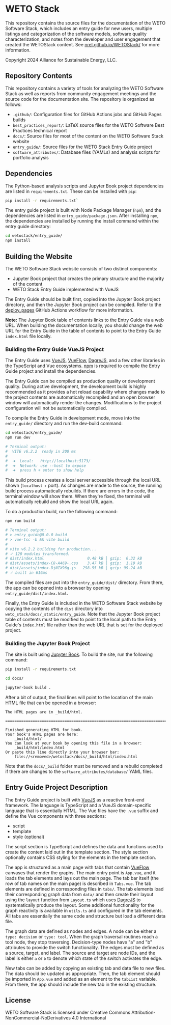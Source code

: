 
# WETO Stack

This repository contains the source files for the documentation of the WETO Software Stack,
which includes an entry guide for new users,
multiple listings and categorization of the software models,
software quality characterization,
and notes from the developer and user engagement that created the WETOStack content.
See [nrel.github.io/WETOStack/](https://nrel.github.io/WETOStack/) for more information.

Copyright 2024 Alliance for Sustainable Energy, LLC.

## Repository Contents

This repository contains a variety of tools for analyzing the WETO Software Stack as well as
reports from community engagement meetings and the source code for the documentation site.
The repository is organized as follows:

- `.github/`: Configuration files for GitHub Actions jobs and GitHub Pages builds
- `best_practices_report/`: LaTeX source files for the WETO Software Best Practices technical report
- `docs/`: Source files for most of the content on the WETO Software Stack website
- `entry_guide/`: Source files for the WETO Stack Entry Guide project
- `software_attributes/`: Database files (YAMLs) and analysis scripts for portfolio analysis

## Dependencies

The Python-based analysis scripts and Jupyter Book project dependencies are listed in
`requirements.txt`. These can be installed with `pip`:

```bash
pip install -r requirements.txt`
```

The entry guide project is built with Node Package Manager (`npm`), and the dependencies are
listed in `entry_guide/package.json`. After installing `npm`, the dependencies are
installed by running the install command within the entry guide directory:

```bash
cd wetostack/entry_guide/
npm install
```

## Building the Website

The WETO Software Stack website consists of two distinct components:
- Jupyter Book project that creates the primary structure and the majority of the content
- WETO Stack Entry Guide implemented with VueJS

The Entry Guide should be built first, copied into the Jupyter Book project directory,
and then the Jupyter Book project can be compiled. Refer to the
[deploy_pages](https://github.com/NREL/WETOStack/blob/main/.github/workflows/deploy-pages.yaml)
GitHub Actions workflow for more information.

**Note:** The Jupyter Book table of contents links to the Entry Guide via a web URL. When
building the documentation locally, you should change the web URL for the Entry Guide in the
table of contents to point to the Entry Guide `index.html` file locally.

### Building the Entry Guide VueJS Project

The Entry Guide uses [VueJS](https://vuejs.org), [VueFlow](https://vueflow.dev),
[DagreJS](https://github.com/dagrejs/dagre), and a few other libraries in the TypeScript and
Vue ecosystems.
[npm](https://docs.npmjs.com/downloading-and-installing-node-js-and-npm) is required to
compile the Entry Guide project and install the dependencies.

The Entry Guide can be compiled as production quality or development quality.
During active development, the development build is highly recommended as it provides a
hot reload capability where changes made to the project contents are automatically recompiled
and an open browser window will automatically render the changes.
Modifications to the project configuration will not be automatically compiled.

To compile the Entry Guide in development mode, move into the `entry_guide/` directory
and run the dev-build command:

```bash
cd wetostack/entry_guide/
npm run dev

# Terminal output:
#  VITE v6.2.2  ready in 200 ms
#
#  ➜  Local:   http://localhost:5173/
#  ➜  Network: use --host to expose
#  ➜  press h + enter to show help
```
This build process creates a local server accessible through the local URL shown
(`localhost` + port).
As changes are made to the source, the running build process automatically rebuilds.
If there are errors in the code, the terminal window will show them.
When they're fixed, the terminal will automatically rebuild and show the local URL again.

To do a production build, run the following command:

```bash
npm run build

# Terminal output:
# > entry_guide@0.0.0 build
# > vue-tsc -b && vite build
# 
# vite v6.2.2 building for production...
# ✓ 120 modules transformed.
# dist/index.html                   0.48 kB │ gzip:  0.32 kB
# dist/assets/index-C8-A469-.css    3.47 kB │ gzip:  1.19 kB
# dist/assets/index-DjNIX96g.js   298.55 kB │ gzip: 99.24 kB
# ✓ built in 616ms
```
The compiled files are put into the `entry_guide/dist/` directory. From there, the app can be
opened into a browser by opening `entry_guide/dist/index.html`.

Finally, the Entry Guide is included in the WETO Software Stack website by copying the
contents of the `dist` directory into `weto_stack/docs/_static/entry_guide`. Note that
the Jupyter Book project table of contents must be modified to point to the local path
to the Entry Guide's `index.html` file rather than the web URL that is set for the
deployed project.

### Building the Jupyter Book Project

The site is built using [Jupyter Book](https://jupyterbook.org/intro.html).
To build the site, run the following command:

```bash
pip install -r requirements.txt

cd docs/

jupyter-book build .
```

After a bit of output, the final lines will point to the location of the main HTML file
that can be opened in a browser:

```
The HTML pages are in _build/html.

===============================================================================

Finished generating HTML for book.
Your book's HTML pages are here:
    _build/html/
You can look at your book by opening this file in a browser:
    _build/html/index.html
Or paste this line directly into your browser bar:
    file://<removed>/wetostack/docs/_build/html/index.html
```

Note that the `docs/_build` folder must be removed and a rebuild completed if there are changes to
the `software_attributes/database/` YAML files.

## Entry Guide Project Description

The Entry Guide project is built with [VueJS](https://vuejs.org) as a reactive front-end framework.
The language is TypeScript and a VueJS domain-specific language that is essentially HTML.
The Vue files have the `.vue` suffix and define the Vue components with three sections:

- script
- template
- style (optional)

The script section is TypeScript and defines the data and functions used to create the content
laid out in the template section.
The style section optionally contains CSS styling for the elements in the template section.

The app is structured as a main page with tabs that contain [VueFlow](https://vueflow.dev)
canvases that render the graphs.
The main entry point is `App.vue`, and it loads the tab elements and lays out the main page.
The tab bar itself (the row of tab names on the main page) is described in `Tabs.vue`.
The tab elements are defined in corresponding files in `tabs/`.
The tab elements load their corresponding graph data from `data/` and then create their layout
using the `layout` function from `Layout.ts` which uses [DagreJS](https://github.com/dagrejs/dagre)
to systematically produce the layout.
Some additional functionality for the graph reactivity is available in `utils.ts` and configured
in the tab elements.
All tabs are essentially the same code and structure but load a different data file.

The graph data are defined as nodes and edges.
A node can be either a `type: decision` or `type: tool`.
When the graph traversal routines reach a tool node, they stop traversing.
Decision-type nodes have "a" and "b" attributes to provide the switch functionality.
The edges must be defined as a source, target, and label.
The source and target are node IDs, and the label is either `a` or `b` to denote which state
of the switch activates the edge.

New tabs can be added by copying an existing tab and data file to new files.
The data should be updated as appropriate.
Then, the tab element should be imported in `App.vue` and added as an element to the
`tabList` variable.
From there, the app should include the new tab in the existing structure.

## License

WETO Software Stack is licensed under
Creative Commons Attribution-NonCommercial-NoDerivatives 4.0 International
